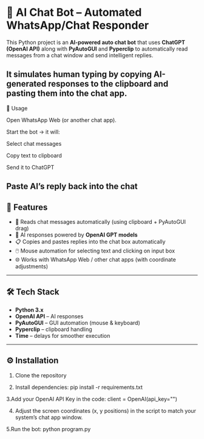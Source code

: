 # 💬 AI Chat Bot – Automated WhatsApp/Chat Responder  

This Python project is an **AI-powered auto chat bot** that uses **ChatGPT (OpenAI API)** along with **PyAutoGUI** and **Pyperclip** to automatically read messages from a chat window and send intelligent replies.  

It simulates human typing by copying AI-generated responses to the clipboard and pasting them into the chat app.  
---
🎤 Usage

Open WhatsApp Web (or another chat app).

Start the bot → it will:

Select chat messages

Copy text to clipboard

Send it to ChatGPT

Paste AI’s reply back into the chat
---

## 🚀 Features  
- 🔄 Reads chat messages automatically (using clipboard + PyAutoGUI drag)  
- 🤖 AI responses powered by **OpenAI GPT models**  
- 📋 Copies and pastes replies into the chat box automatically  
- 🖱️ Mouse automation for selecting text and clicking on input box  
- 🌐 Works with WhatsApp Web / other chat apps (with coordinate adjustments)  

---

## 🛠️ Tech Stack  
- **Python 3.x**  
- **OpenAI API** – AI responses  
- **PyAutoGUI** – GUI automation (mouse & keyboard)  
- **Pyperclip** – clipboard handling  
- **Time** – delays for smoother execution  

---

## ⚙️ Installation  

1. Clone the repository

2. Install dependencies:
pip install -r requirements.txt

3.Add your OpenAI API Key in the code:
client = OpenAI(api_key="<ENTER YOUR API KEY HERE>")

4. Adjust the screen coordinates (x, y positions) in the script to match your system’s chat app window.

5.Run the bot:
python program.py
